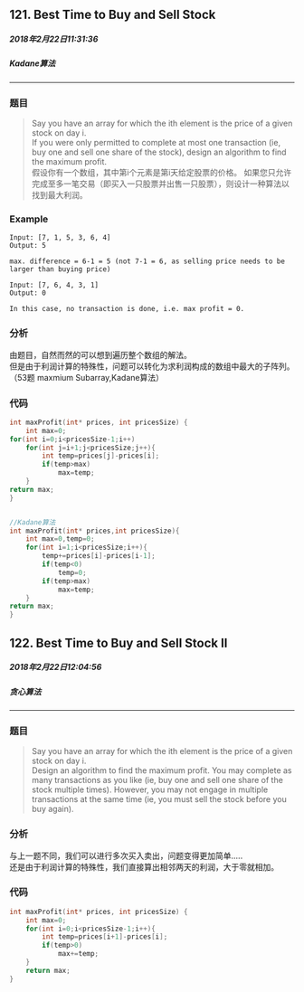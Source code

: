 ## 121. Best Time to Buy and Sell Stock
##### 2018年2月22日11:31:36
##### Kadane算法
***
### 题目
>Say you have an array for which the ith element is the price of a given stock on day i.  
If you were only permitted to complete at most one transaction (ie, buy one and sell one share of the stock), design an algorithm to find the maximum profit.   
假设你有一个数组，其中第i个元素是第i天给定股票的价格。 如果您只允许完成至多一笔交易（即买入一只股票并出售一只股票），则设计一种算法以找到最大利润。

### Example
```
Input: [7, 1, 5, 3, 6, 4]
Output: 5

max. difference = 6-1 = 5 (not 7-1 = 6, as selling price needs to be larger than buying price)

Input: [7, 6, 4, 3, 1]
Output: 0

In this case, no transaction is done, i.e. max profit = 0.
```
### 分析
由题目，自然而然的可以想到遍历整个数组的解法。  
但是由于利润计算的特殊性，问题可以转化为求利润构成的数组中最大的子阵列。（53题 maxmium Subarray,Kadane算法）
### 代码
```c
int maxProfit(int* prices, int pricesSize) {
    int max=0;
for(int i=0;i<pricesSize-1;i++)
    for(int j=i+1;j<pricesSize;j++){
        int temp=prices[j]-prices[i];
        if(temp>max)
            max=temp;
    }
return max;
}


//Kadane算法
int maxProfit(int* prices,int pricesSize){
	int max=0,temp=0;
	for(int i=1;i<pricesSize;i++){
		temp+=prices[i]-prices[i-1];
		if(temp<0)
			temp=0;
		if(temp>max)
			max=temp;
	}
return max;
}
```
## 122. Best Time to Buy and Sell Stock II
##### 2018年2月22日12:04:56
##### 贪心算法
***
### 题目
>Say you have an array for which the ith element is the price of a given stock on day i.  
Design an algorithm to find the maximum profit. You may complete as many transactions as you like (ie, buy one and sell one share of the stock multiple times). However, you may not engage in multiple transactions at the same time (ie, you must sell the stock before you buy again).

### 分析
与上一题不同，我们可以进行多次买入卖出，问题变得更加简单.....  
还是由于利润计算的特殊性，我们直接算出相邻两天的利润，大于零就相加。
### 代码
```c
int maxProfit(int* prices, int pricesSize) {
    int max=0;
    for(int i=0;i<pricesSize-1;i++){
        int temp=prices[i+1]-prices[i];
        if(temp>0)
            max+=temp;
    }
    return max;
}
```
